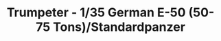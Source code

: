 ---
layout: product
title: "Trumpeter - 1/35 German E-50 (50-75 Tons)/Standardpanzer"
price: "4100" 
desc: "N/A"
img_path: "/assets/img/TRU01536.jpg"
brand: "N/A"
available: false
special_offer: false
new: false
soon: false
cat: "010000"
subcat: "013400"
subsubcat: "0N/A"
sifra: "TRU01536"
popular: true
---